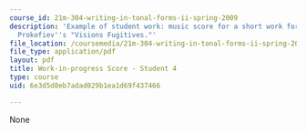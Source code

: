 ```yaml
---
course_id: 21m-304-writing-in-tonal-forms-ii-spring-2009
description: 'Example of student work: music score for a short work for piano imitating
  Prokofiev''s "Visions Fugitives."'
file_location: /coursemedia/21m-304-writing-in-tonal-forms-ii-spring-2009/6e3d5d0eb7adad029b1ea1d69f437466_MIT21M_304s09_sw04.pdf
file_type: application/pdf
layout: pdf
title: Work-in-progress Score - Student 4
type: course
uid: 6e3d5d0eb7adad029b1ea1d69f437466

---
```

None
